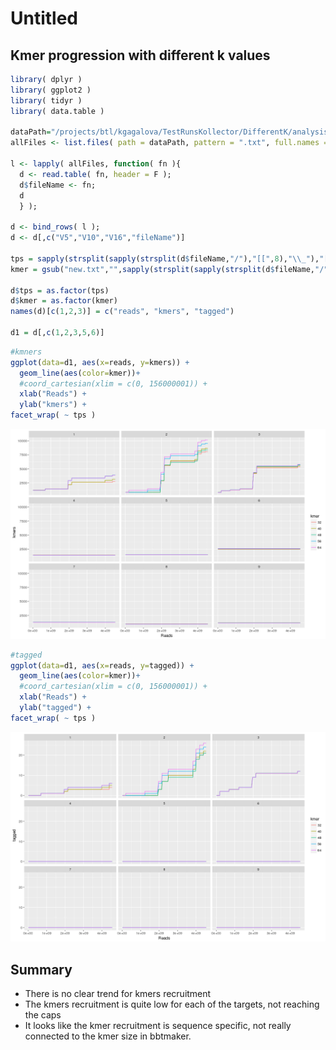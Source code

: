 Untitled
================

Kmer progression with different k values
----------------------------------------

``` r
library( dplyr )
library( ggplot2 )
library( tidyr )
library( data.table )

dataPath="/projects/btl/kgagalova/TestRunsKollector/DifferentK/analysis"
allFiles <- list.files( path = dataPath, pattern = ".txt", full.names = TRUE )

l <- lapply( allFiles, function( fn ){
  d <- read.table( fn, header = F );
  d$fileName <- fn;
  d
  } );

d <- bind_rows( l );
d <- d[,c("V5","V10","V16","fileName")]

tps = sapply(strsplit(sapply(strsplit(d$fileName,"/"),"[[",8),"\\_"),"[[",4)
kmer = gsub("new.txt","",sapply(strsplit(sapply(strsplit(d$fileName,"/"),"[[",8),"\\_"),"[[",5))

d$tps = as.factor(tps)
d$kmer = as.factor(kmer)
names(d)[c(1,2,3)] = c("reads", "kmers", "tagged")

d1 = d[,c(1,2,3,5,6)]
```

``` r
#kmners
ggplot(data=d1, aes(x=reads, y=kmers)) +
  geom_line(aes(color=kmer))+ 
  #coord_cartesian(xlim = c(0, 156000001)) +
  xlab("Reads") + 
  ylab("kmers") +
facet_wrap( ~ tps )
```

![](images/kmerBBTmaker-1.png)

``` r
#tagged
ggplot(data=d1, aes(x=reads, y=tagged)) +
  geom_line(aes(color=kmer))+ 
  #coord_cartesian(xlim = c(0, 156000001)) +
  xlab("Reads") + 
  ylab("tagged") +
facet_wrap( ~ tps )
```

![](images/kmerBBTmaker-2.png)

Summary
-------

-   There is no clear trend for kmers recruitment
-   The kmers recruitment is quite low for each of the targets, not reaching the caps
-   It looks like the kmer recruitment is sequence specific, not really connected to the kmer size in bbtmaker.
